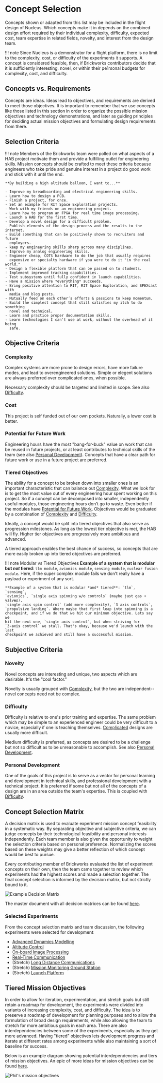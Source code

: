 # Concept Selection

Concepts shown or adapted from this list may be included in the flight
design of Nucleus. Which concepts make it in depends on the combined
design effort required by their individual complexity, difficulty,
expected cost, team expertise in related fields, novelty, and interest
from the design team.

!!! note
    Since Nucleus is a demonstrator for a flight platform, there is no
    limit to the complexity, cost, or difficulty of the experiments it
    supports. A concept is considered feasible, then, if Brickworks
    contributors decide that it is sufficiently interesting, novel, or
    within their pe1rsonal budgets for complexity, cost, and difficulty.

## Concepts vs. Requirements

Concepts are ideas. Ideas lead to objectives, and requirements are
derived to meet those objectives. It is important to remember that we
use concepts like those listed in this section in order to organize the
possible mission objectives and technology demonstrations, and later as
guiding principles for deciding actual mission objectives and
formulating design requirements from there.

## Selection Criteria

!!! note
    Members of the Brickworks team were polled on what aspects of a HAB project
    motivate them and provide a fulfilling outlet for engineering skills.
    Mission concepts should be crafted to meet these criteria because engineers
    who take pride and genuine interest in a project do good work and stick with
    it until the end.

    **By building a high altitude balloon, I want to...**

    - Improve my breadboarding and electrical engineering skills.
    - Learn how to design a PCB.
    - Finish a project, for once.
    - Set an example for RIT Space Exploration projects.
    - Work with my friends on an engineering project.
    - Learn how to program an FPGA for real time image processing.
    - Launch a HAB for the first time.
    - Develop a novel design for a difficult problem.
    - Publish elements of the design process and the results to the internet.
    - Build something that can be positively shown to recruiters and future
      employers.
    - keep my engineering skills sharp across many disciplines.
    - Improve my analog engineering skills.
    - Engineer cheap, COTS hardware to do the job that usually requires
      expensive or specialty hardware if you were to do it "in the real world."
    - Design a flexible platform that can be passed on to students.
    - Implement improved tracking capabilities.
    - Test subsystems until fully confident in launch capabilities.
    - Have a mission where *everything* succeeds.
    - Bring positive attention to RIT, RIT Space Exploration, and SPEXcast with
      media and blog posts.
    - Mutually feed on each other’s efforts & passions to keep momentum.
    - Build the simplest concept that still satisfies my itch to do something
      novel and technical.
    - Learn and practice proper documentation skills.
    - Learn technologies I can’t use at work, without the overhead of it being
      safe.

## Objective Criteria
### Complexity

Complex systems are more prone to design errors, have more failure modes, and
lead to overengineered solutions. Simple or elegent solutions are always
preferred over complicated ones, when possible. 

Necessary complexity should be targeted and limited in scope. See also
[Difficulty](#difficulty).

### Cost

This project is self funded out of our own pockets. Naturally, a lower cost is
better.

### Potential for Future Work

Engineering hours have the most "bang-for-buck" value on work that can be
reused in future projects, or at least contributes to technical skills of the
team (see also [Personal Development](#personal-development)). Concepts that
have a clear path for future work or use in a future project are preferred.

### Tiered Objectives
The ability for a concept to be broken down into smaller ones is an important
characteristic that can balance out [Complexity](#complexity). What we look for
is to get the most value out of every engineering hour spent working on this
project. So if a concept can be decomposed into smaller, independently useful
modules, those engineering hours don't go to waste. Even better if the modules
have [Potential for Future Work](#potential-for-future-work). Objectives would
be graduated by a combination of [Complexity](#complexity) and
[Difficulty](#difficulty).

Ideally, a concept would be split into tiered objectives that also serve as
progression milestones. As long as the lowest tier objective is met, the HAB
will fly. Higher tier objectives are progressively more ambitious and advanced.

A tiered approach enables the best chance of success, so concepts that are
more easily broken up into tiered objectives are preferred.

!!! note Modular vs Tiered Objectives
    **Example of a system that is modular but *not* tiered**: `tlm module`,
    `avionics module`, `sensing module`, `nuclear fusion module`. Here, if the
    super complex module fails we don't really have a payload or experiment of
    any sort.
    
    **Example of a system that is modular *and* tiered**: `tlm`, `sensing`,
    `avionics`, `single axis spinning w/o controls` (maybe just gas + valves),
    `single axis spin control` (add more complexity), `3 axis controls`,
    `propulsive landing`. Where maybe that first leap into spinning is a
    checkpoint, and if we do that we hit our minimum objective. Lets say we
    hit the next one, `single axis control`, but when striving for 
    `3-axis control` we stall. That's okay, because we'd launch with the last
    checkpoint we achieved and still have a successful mission.

## Subjective Criteria
### Novelty
Novel concepts are interesting and unique, two aspects which are desirable.
It's the "cool factor."

Novelty is usually grouped with [Complexity](#complexity), but the two are
independent--novel concepts need not be complex.

### Difficulty

Difficulty is relative to one's prior training and expertise. The same problem
which may be simple to an experienced engineer could be very difficult to a
novice, especially if one is teaching themselves. [Complicated](#complexity)
designs are usually more difficult.

Medium difficulty is preferred, as concepts are desired to be a challenge but
not so difficult as to be unreasonable to accomplish. See also 
[Personal Development](#personal-development).

### Personal Development
One of the goals of this project is to serve as a vector for personal learning
and development in technical skills, and professional development with a
technical project. It is preferred if some but not all of the concepts of a
design are in an area outside the team's expertise. This is coupled with
[Difficulty](#difficulty).

## Concept Selection Matrix

A decision matrix is used to evaluate experiment mission concept feasibility in
a systematic way. By separating objective and subjective criteria, we can judge
concepts by their technological feasibility and personal interests
independently. Each team member is also given the opportunity to weight the
selection criteria based on personal preference. Normalizing the scores based
on these weights may give a better reflection of which concept would be best to
pursue.

Every contributing member of Brickworks evaluated the list of experiment
concepts on their own, then the team came together to review which experiments
had the highest scores and made a selection together. The final concept
selection is informed by the decision matrix, but not strictly bound to it.

![Example Decision Matrix](img/decision_matrix_example.jpg)

The master document with all decision matrices can be found [here](etc/Concept%20Selection%20Matrix.xlsx).

### Selected Experiments

From the concept selection matrix and team discussion, the following
experiments were selected for development:

* [Advanced Dynamics Modelling](#advanced-dynamics-modelling)
* [Altitude Control](mission_concepts.md#altitude-control)
* [On-board Image Processing](mission_concepts.md#on-board-image-processing)
* [Real-Time Communication](mission_concepts.md#real-time-data-transfer)
* (Stretch) [Long Distance Communications](#long-distance-communications) 
* (Stretch) [Mission Monitoring Ground Station](#mission-monitoring-ground-station)
* (Stretch) [Launch Platform](#launch-platform)

## Tiered Mission Objectives

In order to allow for iteration, experimentation, and stretch goals but still
retain a roadmap for development, the experiments were divided into variants of
increasing complexity, cost, and difficulty. The idea is to preserve a roadmap
of development for planning purposes and to allow the formulation of broad
design requirements, while also allowing the team to stretch for more ambitious
goals in each area. There are also interdependencies between some of the
experiments, especially as they get more advanced. Having "tiered" objectives
lets development progress and iterate at different rates among experiments
while also maintaining a sort of baseline for success.

Below is an example diagram showing potential interdependencies and tiers of
mission objectives. An epic of more ideas for mission objectives can be found
[here](https://brickworks.atlassian.net/browse/ENG-23).

![Phil's mission objectives](img/Phil-MissionObjective-All.jpg)
